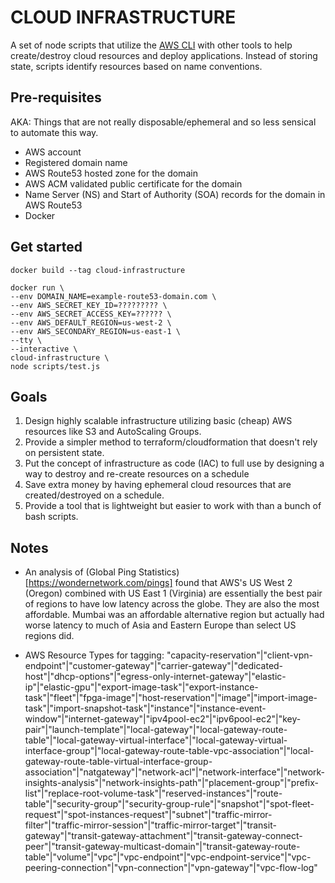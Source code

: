 # CLOUD INFRASTRUCTURE

A set of node scripts that utilize the [AWS CLI](https://aws.amazon.com/cli/) with other tools to help create/destroy cloud resources and deploy applications. Instead of storing state, scripts identify resources based on name conventions.

## Pre-requisites

AKA: Things that are not really disposable/ephemeral and so less sensical to automate this way.

- AWS account
- Registered domain name
- AWS Route53 hosted zone for the domain
- AWS ACM validated public certificate for the domain
- Name Server (NS) and Start of Authority (SOA) records for the domain in AWS Route53 
- Docker

## Get started

```docker build --tag cloud-infrastructure```

```
docker run \
--env DOMAIN_NAME=example-route53-domain.com \
--env AWS_SECRET_KEY_ID=????????? \
--env AWS_SECRET_ACCESS_KEY=?????? \
--env AWS_DEFAULT_REGION=us-west-2 \
--env AWS_SECONDARY_REGION=us-east-1 \
--tty \
--interactive \
cloud-infrastructure \
node scripts/test.js
```

## Goals

1. Design highly scalable infrastructure utilizing basic (cheap) AWS resources like S3 and AutoScaling Groups.
2. Provide a simpler method to terraform/cloudformation that doesn't rely on persistent state.
3. Put the concept of infrastructure as code (IAC) to full use by designing a way to destroy and re-create resources on a schedule
4. Save extra money by having ephemeral cloud resources that are created/destroyed on a schedule.
5. Provide a tool that is lightweight but easier to work with than a bunch of bash scripts.

## Notes

- An analysis of (Global Ping Statistics)[https://wondernetwork.com/pings] found that AWS's US West 2 (Oregon) combined with US East 1 (Virginia) are essentially the best pair of regions to have low latency across the globe. They are also the most affordable. Mumbai was an affordable alternative region but actually had worse latency to much of Asia and Eastern Europe than select US regions did.

- AWS Resource Types for tagging: "capacity-reservation"|"client-vpn-endpoint"|"customer-gateway"|"carrier-gateway"|"dedicated-host"|"dhcp-options"|"egress-only-internet-gateway"|"elastic-ip"|"elastic-gpu"|"export-image-task"|"export-instance-task"|"fleet"|"fpga-image"|"host-reservation"|"image"|"import-image-task"|"import-snapshot-task"|"instance"|"instance-event-window"|"internet-gateway"|"ipv4pool-ec2"|"ipv6pool-ec2"|"key-pair"|"launch-template"|"local-gateway"|"local-gateway-route-table"|"local-gateway-virtual-interface"|"local-gateway-virtual-interface-group"|"local-gateway-route-table-vpc-association"|"local-gateway-route-table-virtual-interface-group-association"|"natgateway"|"network-acl"|"network-interface"|"network-insights-analysis"|"network-insights-path"|"placement-group"|"prefix-list"|"replace-root-volume-task"|"reserved-instances"|"route-table"|"security-group"|"security-group-rule"|"snapshot"|"spot-fleet-request"|"spot-instances-request"|"subnet"|"traffic-mirror-filter"|"traffic-mirror-session"|"traffic-mirror-target"|"transit-gateway"|"transit-gateway-attachment"|"transit-gateway-connect-peer"|"transit-gateway-multicast-domain"|"transit-gateway-route-table"|"volume"|"vpc"|"vpc-endpoint"|"vpc-endpoint-service"|"vpc-peering-connection"|"vpn-connection"|"vpn-gateway"|"vpc-flow-log"
